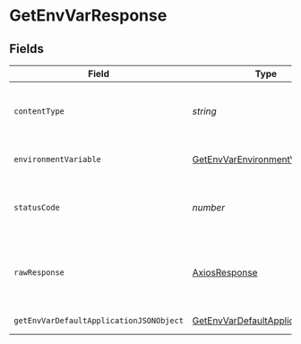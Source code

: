 # GetEnvVarResponse


## Fields

| Field                                                                                         | Type                                                                                          | Required                                                                                      | Description                                                                                   |
| --------------------------------------------------------------------------------------------- | --------------------------------------------------------------------------------------------- | --------------------------------------------------------------------------------------------- | --------------------------------------------------------------------------------------------- |
| `contentType`                                                                                 | *string*                                                                                      | :heavy_check_mark:                                                                            | HTTP response content type for this operation                                                 |
| `environmentVariable`                                                                         | [GetEnvVarEnvironmentVariable](../../models/operations/getenvvarenvironmentvariable.md)       | :heavy_minus_sign:                                                                            | The environment variable.                                                                     |
| `statusCode`                                                                                  | *number*                                                                                      | :heavy_check_mark:                                                                            | HTTP response status code for this operation                                                  |
| `rawResponse`                                                                                 | [AxiosResponse](https://axios-http.com/docs/res_schema)                                       | :heavy_minus_sign:                                                                            | Raw HTTP response; suitable for custom response parsing                                       |
| `getEnvVarDefaultApplicationJSONObject`                                                       | [GetEnvVarDefaultApplicationJSON](../../models/operations/getenvvardefaultapplicationjson.md) | :heavy_minus_sign:                                                                            | Error response.                                                                               |